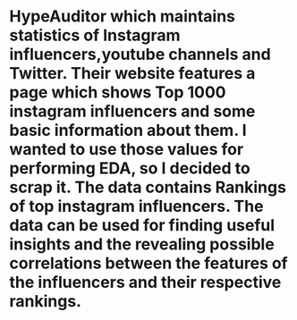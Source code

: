 # HypeAuditor which maintains statistics of  Instagram influencers,youtube channels and Twitter. Their website features a page which shows Top 1000 instagram influencers and some basic information about them. I wanted to use those values for performing EDA, so I decided to scrap it. The data contains  Rankings of top instagram influencers. The data can be used for finding useful insights and the revealing possible correlations between the features of the influencers and their respective rankings. 

